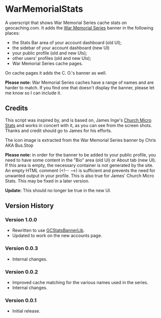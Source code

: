 # WarMemorialStats

A userscript that shows War Memorial Series cache stats on geocaching.com. It adds the [War Memorial Series](https://www.warmemorialseries.co.uk/) banner in the following places:

* the Stats Bar area of your account dashboard (old UI);
* the sidebar of your account dashboard (new UI)
* your public profile (old and new UIs);
* other users' profiles (old and new UIs);
* War Memorial Series cache pages.

On cache pages it adds the C. O.'s banner as well.

__Please note:__ War Memorial Series caches have a range of names and are harder to match. If you find one that doesn't display the banner, please let me know so I can include it.

## Credits

This script was inspired by, and is based on, James Inge's [Church Micro Stats](https://greasyfork.org/en/scripts/9641-church-micro-stats) and works in concert with it, as you can see from the screen shots. Thanks and credit should go to James for his efforts.

The icon image is extracted from the War Memorial Series banner by Chris AKA Bus.Stop

__Please note:__ in order for the banner to be added to your public profile, you need to have some content in the "Bio" area (old UI) or About tab (new UI). If this area is empty, the necessary container is not generated by the site. An empty HTML comment (&#60;!-- --&#62;) is sufficient and prevents the need for unwanted output in your profile. This is also true for James' Church Micro Stats. This may be fixed in a later version.

__Update:__ This should no longer be true in the new UI.

## Version History

### Version 1.0.0

* Rewritten to use [GCStatsBannerLib](https://greasyfork.org/en/scripts/389508-gc-stats-banner-library).
* Updated to work on the new accounts page.

### Version 0.0.3

* Internal changes.

### Version 0.0.2

* Improved cache matching for the various names used in the series.
* Internal changes.

### Version 0.0.1

* Initial release.
